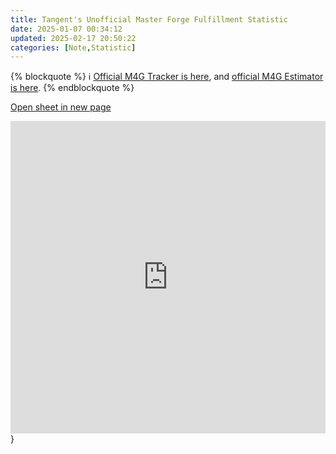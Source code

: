 ```yaml
---
title: Tangent's Unofficial Master Forge Fulfillment Statistic
date: 2025-01-07 00:34:12
updated: 2025-02-17 20:50:22
categories: [Note,Statistic]
---
```

{% blockquote %}
  :information_source: [Official M4G Tracker is here]( https://docs.google.com/spreadsheets/d/1Uy-42ZnZtAp04t60u5HdqckIBhLyHd3evKrT8vPyewI/edit?gid=0#gid=0), and [official M4G Estimator is here](https://wheresmyforge.charachorder.com/).
{% endblockquote %}

[Open sheet in new page](https://docs.google.com/spreadsheets/d/e/2PACX-1vRzVutHdChfL7LlgD1i8VAZu8j3owWPX9BNN6tltipC9KdJ4ok6H5DFLji1rEjXs6U2fcaZKmECB18R/pubhtml)

<iframe width="100%" height="500" src="https://docs.google.com/spreadsheets/d/e/2PACX-1vRzVutHdChfL7LlgD1i8VAZu8j3owWPX9BNN6tltipC9KdJ4ok6H5DFLji1rEjXs6U2fcaZKmECB18R/pubhtml" frameborder="0"></iframe>
}
